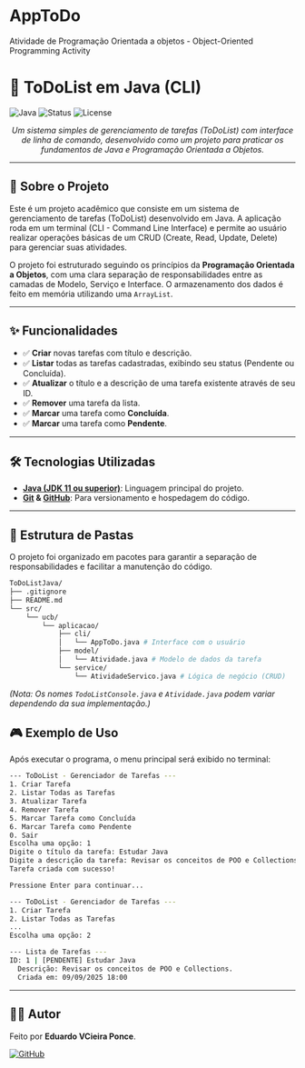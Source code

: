 # AppToDo
Atividade de Programação Orientada a objetos - Object-Oriented Programming Activity
# 📝 ToDoList em Java (CLI)

![Java](https://img.shields.io/badge/Java-11%2B-blue?style=for-the-badge&logo=java)
![Status](https://img.shields.io/badge/Status-Concluído-green?style=for-the-badge)
![License](https://img.shields.io/badge/License-MIT-yellow?style=for-the-badge)

<p align="center">
  <em>Um sistema simples de gerenciamento de tarefas (ToDoList) com interface de linha de comando, desenvolvido como um projeto para praticar os fundamentos de Java e Programação Orientada a Objetos.</em>
</p>

---

## 🚀 Sobre o Projeto

Este é um projeto acadêmico que consiste em um sistema de gerenciamento de tarefas (ToDoList) desenvolvido em Java. A aplicação roda em um terminal (CLI - Command Line Interface) e permite ao usuário realizar operações básicas de um CRUD (Create, Read, Update, Delete) para gerenciar suas atividades.

O projeto foi estruturado seguindo os princípios da **Programação Orientada a Objetos**, com uma clara separação de responsabilidades entre as camadas de Modelo, Serviço e Interface. O armazenamento dos dados é feito em memória utilizando uma `ArrayList`.

---

## ✨ Funcionalidades

-   ✅ **Criar** novas tarefas com título e descrição.
-   ✅ **Listar** todas as tarefas cadastradas, exibindo seu status (Pendente ou Concluída).
-   ✅ **Atualizar** o título e a descrição de uma tarefa existente através de seu ID.
-   ✅ **Remover** uma tarefa da lista.
-   ✅ **Marcar** uma tarefa como **Concluída**.
-   ✅ **Marcar** uma tarefa como **Pendente**.

---

## 🛠️ Tecnologias Utilizadas

-   **[Java (JDK 11 ou superior)](https://www.oracle.com/java/technologies/downloads/)**: Linguagem principal do projeto.
-   **[Git](https://git-scm.com/) & [GitHub](https://github.com/)**: Para versionamento e hospedagem do código.

---

## 📂 Estrutura de Pastas

O projeto foi organizado em pacotes para garantir a separação de responsabilidades e facilitar a manutenção do código.

```bash
ToDoListJava/
├── .gitignore
├── README.md
└── src/
    └── ucb/
        └── aplicacao/
            ├── cli/
            │   └── AppToDo.java # Interface com o usuário
            ├── model/
            │   └── Atividade.java # Modelo de dados da tarefa
            └── service/
                └── AtividadeServico.java # Lógica de negócio (CRUD)
```
*(Nota: Os nomes `TodoListConsole.java` e `Atividade.java` podem variar dependendo da sua implementação.)*


## 🎮 Exemplo de Uso

Após executar o programa, o menu principal será exibido no terminal:

```bash
--- ToDoList - Gerenciador de Tarefas ---
1. Criar Tarefa
2. Listar Todas as Tarefas
3. Atualizar Tarefa
4. Remover Tarefa
5. Marcar Tarefa como Concluída
6. Marcar Tarefa como Pendente
0. Sair
Escolha uma opção: 1
Digite o título da tarefa: Estudar Java
Digite a descrição da tarefa: Revisar os conceitos de POO e Collections.
Tarefa criada com sucesso!

Pressione Enter para continuar...

--- ToDoList - Gerenciador de Tarefas ---
1. Criar Tarefa
2. Listar Todas as Tarefas
...
Escolha uma opção: 2

--- Lista de Tarefas ---
ID: 1 | [PENDENTE] Estudar Java
  Descrição: Revisar os conceitos de POO e Collections.
  Criada em: 09/09/2025 18:00
```

---

## 👨‍💻 Autor

Feito por **Eduardo VCieira Ponce**.

[![GitHub](https://img.shields.io/badge/GitHub-100000?style=for-the-badge&logo=github&logoColor=white)](https://github.com/EduVPF)
